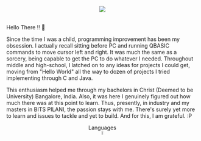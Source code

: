 
<p align="center">
  <img src="https://user-images.githubusercontent.com/68199625/111290872-93d91700-866c-11eb-8cb7-da9f7de7ddcb.gif">
</p>
<br/>
Hello There !! 👋


Since the time I was a child, programming improvement has been my obsession. I actually recall sitting before PC and running QBASIC commands to move cursor left and right. It was much the same as a sorcery, being capable to get the PC to do whatever I needed. Throughout middle and high-school, I latched on to any ideas for projects I could get, moving from "Hello World" all the way to dozen of projects I tried implementing through C and Java.

This enthusiasm helped me through my bachelors in Christ (Deemed to be University) Bangalore, India. Also, it was here I genuinely figured out how much there was at this point to learn.
Thus, presently, in industry and my masters in BITS PILANI, the passion stays with me. There's surely yet more to learn and issues to tackle and yet to build. 
And for this, I am grateful. :P
<p align="center"
Specialties: 
<b>Languages</b><br/>
<img src="https://www.techbaz.org/Course/img/c-logo.png" width="5%" height="5%">
</p>



<!---
heyShraddha/heyShraddha is a ✨ special ✨ repository because its `README.md` (this file) appears on your GitHub profile.
You can click the Preview link to take a look at your changes.
--->
<!--- 👋 Hi, I’m @heyShraddha
- 👀 I’m interested in ...
- 🌱 I’m currently learning ...
- 💞️ I’m looking to collaborate on ...
- 📫 How to reach me ...
- --->
